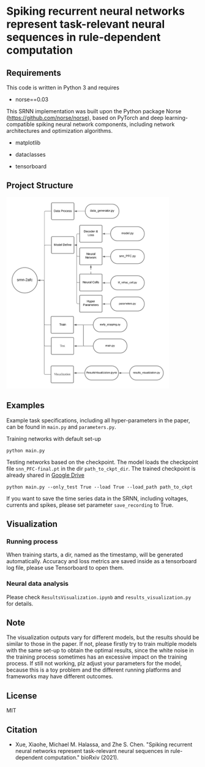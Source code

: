 # Spiking recurrent neural networks represent task-relevant neural sequences in rule-dependent computation


## Requirements

This code is written in Python 3 and requires

* norse==0.03

This SRNN implementation was built upon the Python package Norse (https://github.com/norse/norse), based on PyTorch and deep learning-compatible spiking neural network components, including network architectures and optimization algorithms.

* matplotlib

* dataclasses

* tensorboard

## Project Structure
<img src="SRNN-structure.png" height="500"/>

## Examples

Example task specifications, including all hyper-parameters in the paper, can be found in `main.py` and `parameters.py`.

Training networks with default set-up

```
python main.py
```

Testing networks based on the checkpoint. The model loads the checkpoint file `snn_PFC-final.pt` in the dir `path_to_ckpt_dir`. The trained checkpoint is already shared in [Google Drive](https://drive.google.com/file/d/1uqPcKgggxp0ExwxK1j16OHgSwcPEvlcR/view?usp=sharing)

```
python main.py --only_test True --load True --load_path path_to_ckpt
```

If you want to save the time series data in the SRNN, including voltages, currents and spikes, please set parameter `save_recording` to True.


## Visualization 
### Running process
When training starts, a dir, named as the timestamp, will be generated automatically. Accuracy and loss metrics are saved inside as a tensorboard log file, please use Tensorboard to open them.

### Neural data analysis
Please check `ResultsVisualization.ipynb` and `results_visualization.py` for details.

## Note
The visualization outputs vary for different models, but the results should be similar to those in the paper. If not, please firstly try to train multiple models with the same set-up to obtain the optimal results, since the white noise in the training process sometimes has an excessive impact on the training process. If still not working, plz adjust your parameters for the model, because this is a toy problem and the different running platforms and frameworks may have different outcomes. 

## License
MIT

## Citation
* Xue, Xiaohe, Michael M. Halassa, and Zhe S. Chen. "Spiking recurrent neural networks represent task-relevant neural sequences in rule-dependent computation." bioRxiv (2021).

